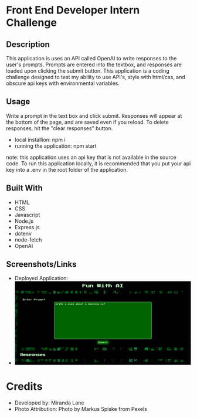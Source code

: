 # Front End Developer Intern Challenge

## Description
This application is uses an API called OpenAI to write responses to the user's prompts. Prompts are entered into the textbox, and responses are loaded upon clicking the submit button.  This application is a coding challenge designed to test my ability to use API's, style with html/css, and obscure api keys with environmental variables. 

## Usage
Write a prompt in the text box and click submit.  Responses will appear at the bottom of the page, and are saved even if you reload.  To delete responses, hit the "clear responses" button. 

* local installion: npm i
* running the application: npm start

note: this application uses an api key that is not available in the source code.  To run this application locally, it is recommended that you put your api key into a .env in the root folder of the application.

## Built With
* HTML
* CSS
* Javascript
* Node.js
* Express.js
* dotenv
* node-fetch
* OpenAI

## Screenshots/Links
* Deployed Application:
* ![alt text](public/assets/images/intern-challenge-screenshot.png)

# Credits
* Developed by: Miranda Lane
* Photo Attribution: Photo by Markus Spiske from Pexels